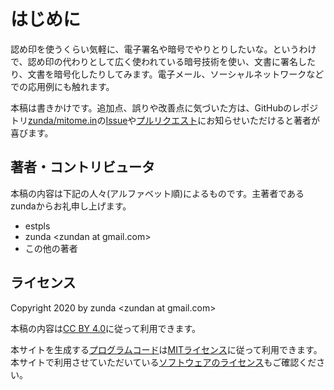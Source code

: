 # はじめに
認め印を使うくらい気軽に、電子署名や暗号でやりとりしたいな。というわけで、認め印の代わりとして広く使われている暗号技術を使い、文書に署名したり、文書を暗号化したりしてみます。電子メール、ソーシャルネットワークなどでの応用例にも触れます。

本稿は書きかけです。追加点、誤りや改善点に気づいた方は、GitHubのレポジトリ[zunda/mitome.in](https://github.com/zunda/mitome.in)の[Issue](https://github.com/zunda/mitome.in/issues)や[プルリクエスト](https://github.com/zunda/mitome.in/pulls)にお知らせいただけると著者が喜びます。

## 著者・コントリビュータ
本稿の内容は下記の人々(アルファベット順)によるものです。主著者であるzundaからお礼申し上げます。

- estpls
- zunda &lt;zundan at gmail.com&gt;
- この他の著者

## ライセンス
Copyright 2020 by zunda &lt;zundan at gmail.com&gt;

本稿の内容は[CC BY 4.0](https://creativecommons.org/licenses/by/4.0/deed.ja)に従って利用できます。

本サイトを生成する[プログラムコード](https://github.com/zunda/mitome.in)は[MITライセンス](https://github.com/zunda/mitome.in/blob/master/LICENSE)に従って利用できます。本サイトで利用させていただいている[ソフトウェアのライセンス](https://github.com/zunda/mitome.in/blob/master/LICENSES)もご確認ください。
